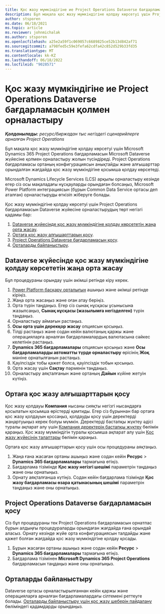 ```yaml
---
title: Қос жазу мүмкіндігіне ие Project Operations Dataverse бағдарламасын қолмен орналастыру
description: Бұл мақала қос жазу мүмкіндігіне қолдау көрсетуі үшін Project Operations Dataverse бағдарламасын қолмен орналастыру жолын түсіндіреді.
author: stsporen
ms.date: 06/18/2021
ms.topic: article
ms.reviewer: johnmichalak
ms.author: stsporen
ms.openlocfilehash: a25e2a59f1c069057c6689825ce52b13d842af71
ms.sourcegitcommit: a798fed5c59e3fefa62cdfa42c852d529b33fd35
ms.translationtype: MT
ms.contentlocale: kk-KZ
ms.lasthandoff: 06/18/2022
ms.locfileid: "9028571"
---
```

# <a name="manually-deploy-the-project-operations-dataverse-app-with-dual-write-support"></a>Қос жазу мүмкіндігіне ие Project Operations Dataverse бағдарламасын қолмен орналастыру

_**Қолданылады:** ресурс/биржадан тыс негіздегі сценарийлерге арналған Project Operations_

Бұл мақала қос жазу мүмкіндігіне қолдау көрсетуі үшін Microsoft Dynamics 365 Project Operations бағдарламасын Microsoft Dataverse жүйесіне қолмен орналастыру жолын түсіндіреді. Project Operations бағдарламасы ортаның конфигурациясын анықтайды және алғышарттар орындалған жағдайда қос жазу мүмкіндігіне қосымша қолдау көрсетеді.

Microsoft Dynamics Lifecycle Services (LCS) арқылы орналастыру кезінде егер сіз осы мақаладағы нұсқауларды орындаған болсаңыз, Microsoft Power Platform интеграциясын (бұрын Common Data Service ортасы деп аталған) орналастыруды өткізіп жіберуге болады.

Қос жазу мүмкіндігіне қолдау көрсетуі үшін Project Operations бағдарламасын Dataverse жүйесіне орналастырудың төрт негізгі қадамы бар:

1. [Dataverse жүйесінде қос жазу мүмкіндігіне қолдау көрсететін жаңа орта жасау](#create).
2. [Ортаға қос жазу алғышарттарын қосу](#prerequisites).
3. [Project Operations Dataverse бағдарламасын қосу](#dataverse).
4. [Орталарды байланыстыру](#link).

## <a name="create-a-new-environment-in-dataverse-that-supports-dual-write"></a><a name="create"></a>Dataverse жүйесінде қос жазу мүмкіндігіне қолдау көрсететін жаңа орта жасау

Бұл процедураны орындау үшін әкімші ретінде кіру керек.

1. [Power Platform басқару орталығын](https://admin.powerplatform.com) ашыңыз және әкімші ретінде кіріңіз.
2. Жаңа орта жасаңыз және оған атау беріңіз.
3. Орта түрін таңдаңыз. Егер сіз сынақ нұсқасы ұсынысына жазылсаңыз, **Сынақ нұсқасы (жазылымға негізделген)** түрін таңдаңыз.
4. Орналастыру аймағын растаңыз.
5. **Осы орта үшін дерекқор жасау** опциясын қосыңыз. 
6. Тілді растаңыз және содан кейін валютаның қаржы және операцияларға арналған бағдарламалардың валютасына сәйкес келетінін растаңыз.
7. **Dynamics 365 бағдарламалары** опциясын қосыңыз және **Осы бағдарламаларды автоматты түрде орналастыру** өрісінің **Жоқ** мәніне орнатылғанын растаңыз.
8. Қауіпсіздік тобы қажет болса, қауіпсіздік тобын қосыңыз.
9. Орта жасау үшін **Сақтау** пәрменін таңдаңыз.
10. Орналастыру аяқталғанын және ортаның **Дайын** күйіне жетуін күтіңіз.

## <a name="add-dual-write-prerequisites-to-the-environment"></a><a name="prerequisites"></a>Ортаға қос жазу алғышарттарын қосу

Қос жазу қолдауы **Компания** нысаны сияқты негізгі нысандарға қосылатын қосымша өрістерді қамтиды. Егер сіз бұрыннан бар ортаға қос жазу қолдауын қоссаңыз, қолдауды қосу үшін деректерді жаңартуыңыз керек болуы мүмкін. Деректерді бастапқы жүктеу әдісі туралы ақпарат алу үшін [Компания деректерін бастапқы жүктеу](/dynamics365/fin-ops-core/dev-itpro/data-entities/dual-write/bootstrap-company-data) бөлімін қараңыз. Қос жазу мүмкіндігін туралы қосымша ақпарат алу үшін [Қос жазу жүйесінің талаптары](/dynamics365/fin-ops-core/dev-itpro/data-entities/dual-write/dual-write-system-req) бөлімін қараңыз.

Ортаға қос жазу алғышарттарын қосу үшін осы процедураны аяқтаңыз.

1. Жаңа ғана жасаған ортаны ашыңыз және содан кейін **Ресурс** \> **Dynamics 365 бағдарламалары** тармағына өтіңіз.
2. Бағдарлама тізімінде **Қос жазу негізгі шешімі** параметрін таңдаңыз және оны орнатыңыз.
3. Орнату аяқталғанша күтіңіз. Содан кейін бағдарлама тізімінде **Қос жазу бағдарламасы өзара қатынасының шешімі** параметрін таңдаңыз және оны орнатыңыз.

## <a name="add-the-project-operations-dataverse-app"></a><a name="dataverse"></a>Project Operations Dataverse бағдарламасын қосу

Сіз бұл процедураны тек Project Operations бағдарламасын орнатпас бұрын алдыңғы процедураларды орындаған жағдайда ғана орындай аласыз. Орнату кезінде жүйе орта конфигурациясын талдайды және қажет болған жағдайда қос жазу мүмкіндігіне қолдау қосады.

1. Бұрын жасаған ортаны ашыңыз және содан кейін **Ресурс** \> **Dynamics 365 бағдарламалары** тармағына өтіңіз.
2. Бағдарлама тізімінен **Microsoft Dynamics 365 Project Operations** бағдарламасын таңдаңыз және оны орнатыңыз.

## <a name="link-your-environments"></a><a name="link"></a>Орталарды байланыстыру

Dataverse ортасы орналастырылғаннан кейін қаржы және операцияларға арналған бағдарламалардағы сілтемені реттеуге болады. [Орталарды байланыстыру үшін қос жазу шеберін пайдалану](/dynamics365/fin-ops-core/dev-itpro/data-entities/dual-write/link-your-environment) бөліміндегі қадамдарды орындаңыз.
